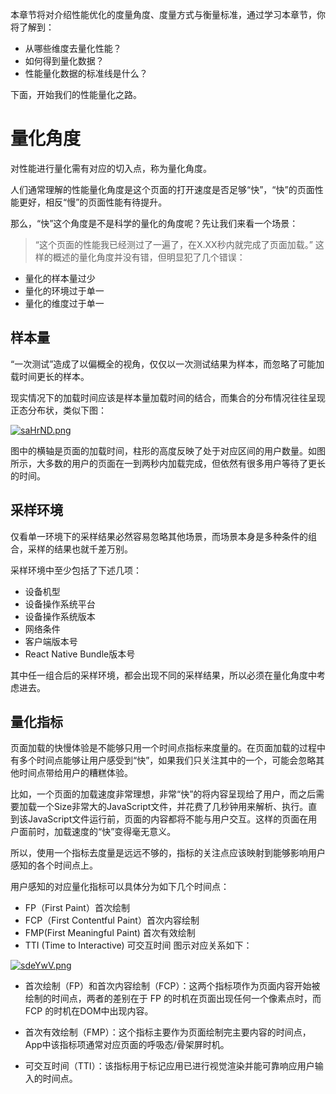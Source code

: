 本章节将对介绍性能优化的度量角度、度量方式与衡量标准，通过学习本章节，你将了解到：
- 从哪些维度去量化性能？
- 如何得到量化数据？
- 性能量化数据的标准线是什么？

下面，开始我们的性能量化之路。

# 量化角度
对性能进行量化需有对应的切入点，称为量化角度。

人们通常理解的性能量化角度是这个页面的打开速度是否足够“快”，“快”的页面性能更好，相反“慢”的页面性能有待提升。

那么，“快”这个角度是不是科学的量化的角度呢？先让我们来看一个场景：
> “这个页面的性能我已经测过了一遍了，在X.XX秒内就完成了页面加载。”
这样的概述的量化角度并没有错，但明显犯了几个错误：
- 量化的样本量过少
- 量化的环境过于单一
- 量化的维度过于单一

## 样本量
“一次测试”造成了以偏概全的视角，仅仅以一次测试结果为样本，而忽略了可能加载时间更长的样本。

现实情况下的加载时间应该是样本量加载时间的结合，而集合的分布情况往往呈现正态分布状，类似下图：

[![saHrND.png](https://s3.ax1x.com/2021/01/14/saHrND.png)](https://imgchr.com/i/saHrND)

图中的横轴是页面的加载时间，柱形的高度反映了处于对应区间的用户数量。如图所示，大多数的用户的页面在一到两秒内加载完成，但依然有很多用户等待了更长的时间。

## 采样环境
仅看单一环境下的采样结果必然容易忽略其他场景，而场景本身是多种条件的组合，采样的结果也就千差万别。

采样环境中至少包括了下述几项：
- 设备机型
- 设备操作系统平台
- 设备操作系统版本
- 网络条件
- 客户端版本号
- React Native Bundle版本号

其中任一组合后的采样环境，都会出现不同的采样结果，所以必须在量化角度中考虑进去。

## 量化指标
页面加载的快慢体验是不能够只用一个时间点指标来度量的。在页面加载的过程中有多个时间点能够让用户感受到“快”，如果我们只关注其中的一个，可能会忽略其他时间点带给用户的糟糕体验。

比如，一个页面的加载速度非常理想，非常“快”的将内容呈现给了用户，而之后需要加载一个Size非常大的JavaScript文件，并花费了几秒钟用来解析、执行。直到该JavaScript文件运行前，页面的内容都将不能与用户交互。这样的页面在用户面前时，加载速度的“快”变得毫无意义。

所以，使用一个指标去度量是远远不够的，指标的关注点应该映射到能够影响用户感知的各个时间点上。

用户感知的对应量化指标可以具体分为如下几个时间点：
- FP（First Paint）首次绘制
- FCP（First Contentful Paint）首次内容绘制
- FMP(First Meaningful Paint) 首次有效绘制
- TTI (Time to Interactive) 可交互时间
图示对应关系如下：

[![sdeYwV.png](https://s3.ax1x.com/2021/01/14/sdeYwV.png)](https://imgchr.com/i/sdeYwV)

- 首次绘制（FP）和首次内容绘制（FCP）：这两个指标项作为页面内容开始被绘制的时间点，两者的差别在于 FP 的时机在页面出现任何一个像素点时，而 FCP 的时机在DOM中出现内容。

- 首次有效绘制（FMP）：这个指标主要作为页面绘制完主要内容的时间点，App中该指标项通常对应页面的呼吸态/骨架屏时机。

- 可交互时间（TTI）：该指标用于标记应用已进行视觉渲染并能可靠响应用户输入的时间点。